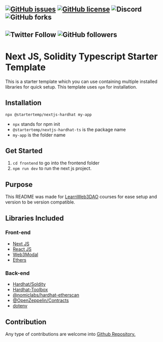 [![GitHub issues](https://img.shields.io/github/issues/startertemp/nextjs-hardhat)](https://github.com/startertemp/nextjs-hardhat/issues)
[![GitHub license](https://img.shields.io/github/license/startertemp/nextjs-hardhat)](https://github.com/startertemp/nextjs-hardhat/blob/master/LICENSE)
![Discord](https://img.shields.io/discord/1004829842476376184)
![GitHub forks](https://img.shields.io/github/forks/startertemp/nextjs-hardhat?style=social)
--
![Twitter Follow](https://img.shields.io/twitter/follow/yanukadeneth99?style=social)
![GitHub followers](https://img.shields.io/github/followers/yanukadeneth99?style=social)
--

# Next JS, Solidity Typescript Starter Template

This is a starter template which you can use containing multiple installed libraries for quick setup. This template uses `npm` for installation.

## Installation

```
npx @startertemp/nextjs-hardhat my-app
```

- `npx` stands for npm init
- `@startertemp/nextjs-hardhat-ts` is the package name
- `my-app` is the folder name

## Get Started

1. `cd frontend` to go into the frontend folder
2. `npm run dev` to run the next js project.

## Purpose

This README was made for [LearnWeb3DAO](https://learnweb3.io) courses for ease setup and version to be version compatible.

## Libraries Included

### Front-end

- [Next JS](https://nextjs.org/docs/getting-started)
- [React JS](https://reactjs.org/docs/getting-started.html)
- [Web3Modal](https://github.com/Web3Modal/web3modal)
- [Ethers](https://docs.ethers.io/v5/getting-started/)

### Back-end

- [Hardhat/Soldity](https://hardhat.org/hardhat-runner/docs/getting-started#overview)
- [Hardhat-Toolbox](https://hardhat.org/hardhat-runner/plugins/nomicfoundation-hardhat-toolbox)
- [@nomiclabs/hardhat-etherscan](https://www.npmjs.com/package/@nomiclabs/hardhat-etherscan)
- [@OpenZeppelin/Contracts](https://www.openzeppelin.com/contracts)
- [dotenv](https://www.npmjs.com/package/dotenv)

## Contribution

Any type of contributions are welcome into [Github Repository.](https://github.com/startertemp/nextjs-hardhat)
